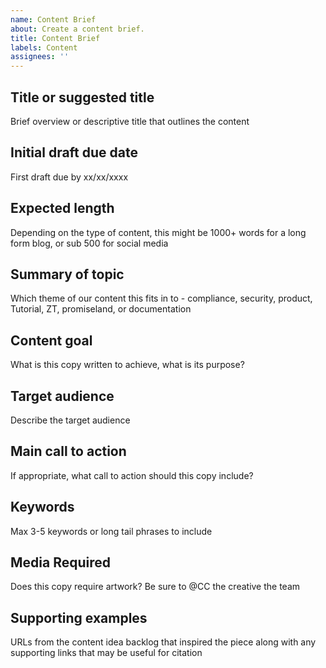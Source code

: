 ```yaml
---
name: Content Brief
about: Create a content brief.
title: Content Brief
labels: Content
assignees: ''
---
```


## Title or suggested title

Brief overview or descriptive title that outlines the content

## Initial draft due date

First draft due by xx/xx/xxxx

## Expected length

Depending on the type of content, this might be 1000+ words for a long form blog, or sub 500 for social media

## Summary of topic

Which theme of our content this fits in to - compliance, security, product, Tutorial, ZT, promiseland, or documentation

## Content goal

What is this copy written to achieve, what is its purpose?

## Target audience

Describe the target audience

## Main call to action

If appropriate, what call to action should this copy include?

## Keywords

Max 3-5 keywords or long tail phrases to include

## Media Required

Does this copy require artwork? Be sure to @CC the creative the team

## Supporting examples

URLs from the content idea backlog that inspired the piece along with any supporting links that may be useful for citation

